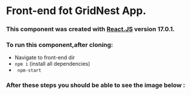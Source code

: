# Front-end fot GridNest App.



### This component was created with [React.JS](https://reactjs.org/) version 17.0.1.

### To run this component,after cloning:

* Navigate to front-end dir
* ``` npm i ``` (install all dependencies)
* ``` npm-start```

### After these steps you should be able to see the image below :







